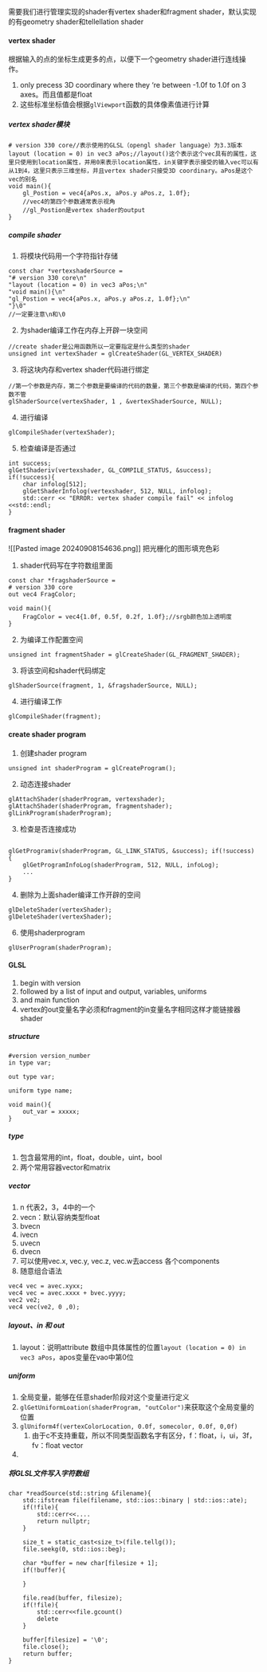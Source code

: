 需要我们进行管理实现的shader有vertex shader和fragment shader，默认实现的有geometry shader和tellellation shader

#### vertex shader
根据输入的点的坐标生成更多的点，以便下一个geometry shader进行连线操作。
1. only precess 3D coordinary where they ‘re between -1.0f to 1.0f on 3 axes。而且值都是float
2. 这些标准坐标值会根据`glViewport`函数的具体像素值进行计算

##### vertex shader模块
```
# version 330 core//表示使用的GLSL（opengl shader language）为3.3版本
layout (location = 0) in vec3 aPos;//layout()这个表示这个vec具有的属性，这里只使用到location属性，并用0来表示location属性，in关键字表示接受的输入vec可以有从1到4，这里只表示三维坐标，并且vertex shader只接受3D coordinary。aPos是这个vec的别名
void main(){
	gl_Postion = vec4{aPos.x, aPos.y aPos.z, 1.0f};
	//vec4的第四个参数通常表示视角
	//gl_Postion是vertex shader的output
}
```

##### compile shader
1. 将模块代码用一个字符指针存储
```
const char *vertexshaderSource = 
"# version 330 core\n"
"layout (location = 0) in vec3 aPos;\n"
"void main(){\n"
"gl_Postion = vec4{aPos.x, aPos.y aPos.z, 1.0f};\n"
"}\0"
//一定要注意\n和\0
```
2. 为shader编译工作在内存上开辟一块空间
```
//create shader是公用函数所以一定要指定是什么类型的shader
unsigned int vertexShader = glCreateShader(GL_VERTEX_SHADER)
```
3. 将这块内存和vertex shader代码进行绑定
```
//第一个参数是内存，第二个参数是要编译的代码的数量，第三个参数是编译的代码，第四个参数不管
glShaderSource(vertexShader, 1 , &vertexShaderSource, NULL);
```
4. 进行编译
```
glCompileShader(vertexShader);
```
5. 检查编译是否通过
```
int success;
glGetShaderiv(vertexshader, GL_COMPILE_STATUS, &success);
if(!success){
	char infolog[512];
	glGetShaderInfolog(vertexshader, 512, NULL, infolog);
	std::cerr << "ERROR: vertex shader compile fail" << infolog <<std::endl;
}
```


#### fragment shader
![[Pasted image 20240908154636.png]]
把光栅化的图形填充色彩
1. shader代码写在字符数组里面
```
const char *fragshaderSource = 
# version 330 core
out vec4 FragColor;

void main(){
	FragColor = vec4{1.0f, 0.5f, 0.2f, 1.0f};//srgb颜色加上透明度
}
```
2. 为编译工作配置空间
```
unsigned int fragmentShader = glCreateShader(GL_FRAGMENT_SHADER);
```
3. 将该空间和shader代码绑定
```
glShaderSource(fragment, 1, &fragshaderSource, NULL);
```
4. 进行编译工作
```
glCompileShader(fragment);
```

#### create shader program
1. 创建shader program
```
unsigned int shaderProgram = glCreateProgram();
```
2. 动态连接shader
```
glAttachShader(shaderProgram, vertexshader);
glAttachShader(shaderProgram, fragmentshader);
glLinkProgram(shaderProgram);
```
3. 检查是否连接成功
```
  
glGetProgramiv(shaderProgram, GL_LINK_STATUS, &success); if(!success) { 
	glGetProgramInfoLog(shaderProgram, 512, NULL, infoLog); 
	... 
}
```
4. 删除为上面shader编译工作开辟的空间
```
glDeleteShader(vertexShader);
glDeleteShader(vertexShader);
```
6. 使用shaderprogram
```
glUserProgram(shaderProgram);
```

#### GLSL
1. begin with version
2. followed by a list of input and output, variables, uniforms
3. and main function
4. vertex的out变量名字必须和fragment的in变量名字相同这样才能链接器shader
##### structure
```
#version version_number
in type var;

out type var;

uniform type name;

void main(){
	out_var = xxxxx;
}
```

##### type
1. 包含最常用的int，float，double，uint，bool
2. 两个常用容器vector和matrix
##### vector
1. n 代表2，3，4中的一个
2. vecn：默认容纳类型float
3. bvecn
4. ivecn
5. uvecn
6. dvecn
7. 可以使用vec.x, vec.y, vec.z, vec.w去access 各个components
8. 随意组合语法
```
vec4 vec = avec.xyxx;
vec4 vec = avec.xxxx + bvec.yyyy;
vec2 ve2;
vec4 vec(ve2, 0 ,0);
```
##### layout、in 和 out
1. layout：说明attribute 数组中具体属性的位置`layout (location = 0) in vec3 aPos`，apos变量在vao中第0位
##### uniform
1. 全局变量，能够在任意shader阶段对这个变量进行定义
2. `glGetUniformLoation(shaderProgram, "outColor")`来获取这个全局变量的位置
3. `glUniform4f(vertexColorLocation, 0.0f, somecolor, 0.0f, 0,0f)`
	1. 由于c不支持重载，所以不同类型函数名字有区分，f：float，i，ui，3f，fv：float vector
4. 


##### 将GLSL文件写入字符数组
```
char *readSource(std::string &filename){
	std::ifstream file(filename, std::ios::binary | std::ios::ate);
	if(!file){
		std::cerr<<....
		return nullptr;
	}

	size_t = static_cast<size_t>(file.tellg());
	file.seekg(0, std::ios::beg);

	char *buffer = new char[filesize + 1];
	if(!buffer){
		
	}

	file.read(buffer, filesize);
	if(!file){
		std::cerr<<file.gcount()
		delete
	}

	buffer[filesize] = '\0';
	file.close();
	return buffer;
}
```